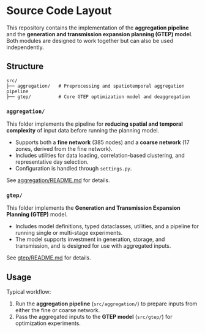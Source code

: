 # Source Code Layout

This repository contains the implementation of the **aggregation pipeline** and the **generation and transmission expansion planning (GTEP) model**. Both modules are designed to work together but can also be used independently.

## Structure

```
src/
├── aggregation/   # Preprocessing and spatiotemporal aggregation pipeline
├── gtep/          # Core GTEP optimization model and deaggregation
```

### `aggregation/`

This folder implements the pipeline for **reducing spatial and temporal complexity** of input data before running the planning model.

* Supports both a **fine network** (385 nodes) and a **coarse network** (17 zones, derived from the fine network).
* Includes utilities for data loading, correlation-based clustering, and representative day selection.
* Configuration is handled through `settings.py`.

See [aggregation/README.md](aggregation/README.md) for details.

### `gtep/`

This folder implements the **Generation and Transmission Expansion Planning (GTEP)** model.

* Includes model definitions, typed dataclasses, utilities, and a pipeline for running single or multi-stage experiments.
* The model supports investment in generation, storage, and transmission, and is designed for use with aggregated inputs.

See [gtep/README.md](gtep/README.md) for details.

## Usage

Typical workflow:

1. Run the **aggregation pipeline** (`src/aggregation/`) to prepare inputs from either the fine or coarse network.
2. Pass the aggregated inputs to the **GTEP model** (`src/gtep/`) for optimization experiments.
